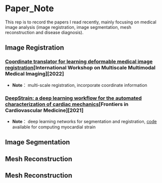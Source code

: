 # Paper_Note
This rep is to record the papers I read recently, mainly focusing on medical image analysis (image registration, image segmentation, mesh reconstruction and disease diagnosis).

## Image Registration

### [Coordinate translator for learning deformable medical image registration](https://arxiv.org/abs/2203.03626)[International Workshop on Multiscale Multimodal Medical Imaging][2022]
* **Note**： multi-scale registration, incorporate coordinate information

### [DeepStrain: a deep learning workflow for the automated characterization of cardiac mechanics](https://www.frontiersin.org/articles/10.3389/fcvm.2021.730316/full)[Frontiers in Cardiovascular Medicine][2021]
* **Note**： deep learning networks for segmentation and registration, [code](https://github.com/moralesq/DeepStrain) available for computing myocardial strain

## Image Segmentation


## Mesh Reconstruction


## Mesh Reconstruction

